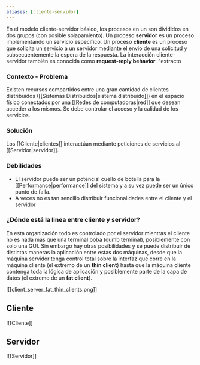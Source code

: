 ```yaml
---
aliases: [cliente-servidor]
---
```

En el modelo cliente-servidor básico, los procesos en un son divididos en dos grupos (con posible solapamiento). Un proceso **servidor** es un proceso implementando un servicio específico. Un proceso **cliente** es un proceso que solicita un servicio a un servidor mediante el envio de una solicitud y subsecuentemente la espera de la respuesta. La interacción cliente-servidor también es conocida como **request-reply behavior**. ^extracto

### Contexto - Problema
Existen recursos compartidos entre una gran cantidad de clientes distribuidos ([[Sistemas Distribuidos|sistema distribuido]]) en el espacio físico conectados por una [[Redes de computadoras|red]] que desean acceder a los mismos. Se debe controlar el acceso y la calidad de los servicios.

### Solución
Los [[Cliente|clientes]] interactúan mediante peticiones de servicios al [[Servidor|servidor]].

### Debilidades
- El servidor puede ser un potencial cuello de botella para la [[Performance|performance]] del sistema y a su vez puede ser un único punto de falla.
- A veces no es tan sencillo distribuir funcionalidades entre el cliente y el servidor

### ¿Dónde está la linea entre cliente y servidor?
En esta organización todo es controlado por el servidor mientras el cliente no es nada más que una terminal boba (dumb terminal), posiblemente con solo una GUI. Sin embargo hay otras posibilidades y se puede distribuir de distintas maneras la aplicación entre estas dos máquinas, desde que la máquina servidor tenga control total sobre la interfaz que corre en la máquina cliente (el extremo de un **thin client**) hasta que la máquina cliente contenga toda la lógica de aplicación y posiblemente parte de la capa de datos (el extremo de un **fat client**).

![[client_server_fat_thin_clients.png]]

## Cliente
![[Cliente]]

## Servidor
![[Servidor]]